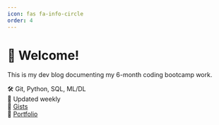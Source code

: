 ```yaml
---
icon: fas fa-info-circle
order: 4
---
```


# 👋 Welcome!

This is my dev blog documenting my 6-month coding bootcamp work.

🛠 Git, Python, SQL, ML/DL  
📆 Updated weekly  
📒 [Gists](https://gist.github.com/snhzyn)  
💼 [Portfolio](https://github.com/snhzyn/ai-portfolio)
